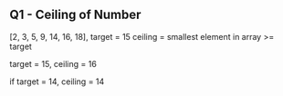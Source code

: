 ## Q1 - Ceiling of Number
[2, 3, 5, 9, 14, 16, 18], target = 15
ceiling = smallest element in array >= target

target = 15, ceiling = 16

if target = 14, ceiling = 14

